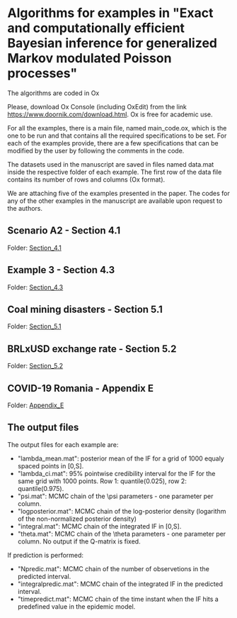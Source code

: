 # Algorithms for examples in "Exact and computationally efficient Bayesian inference for generalized Markov modulated Poisson processes"

The algorithms are coded in Ox

Please, download Ox Console (including OxEdit) from the link https://www.doornik.com/download.html.
Ox is free for academic use.

For all the examples, there is a main file, named main_code.ox, which is the one to be run and that contains all the required specifications to be set. For each of the examples provide, there are a few specifications that can be modified by the user by following the comments in the code.

The datasets used in the manuscript are saved in files named data.mat inside the respective folder of each example.
The first row of the data file contains its number of rows and columns (Ox format).

We are attaching five of the examples presented in the paper. The codes for any of the other examples in the manuscript are available upon request to the authors.


## Scenario A2 - Section 4.1

Folder: [Section_4.1](https://github.com/liviadutra/bayesian-inference-for-gmmpp/tree/main/Section_4.1)


## Example 3 - Section 4.3

Folder: [Section_4.3](https://github.com/liviadutra/bayesian-inference-for-gmmpp/tree/main/Section_4.3)


## Coal mining disasters - Section 5.1

Folder: [Section_5.1](https://github.com/liviadutra/bayesian-inference-for-gmmpp/tree/main/Section_5.1)


## BRLxUSD exchange rate - Section 5.2

Folder: [Section_5.2](https://github.com/liviadutra/bayesian-inference-for-gmmpp/tree/main/Section_5.2)


## COVID-19 Romania - Appendix E

Folder: [Appendix_E](https://github.com/liviadutra/bayesian-inference-for-gmmpp/tree/main/Appendix_E)


## The output files

The output files for each example are:

- "lambda_mean.mat": posterior mean of the IF for a grid of 1000 equaly spaced points in \[0,S\].
- "lambda_ci.mat": 95% pointwise credibility interval for the IF for the same grid with 1000 points. Row 1: quantile(0.025), row 2: quantile(0.975).
- "psi.mat": MCMC chain of the \psi parameters - one parameter per column.
- "logposterior.mat": MCMC chain of the log-posterior density (logarithm of the non-normalized posterior density)
- "integral.mat": MCMC chain of the integrated IF in \[0,S\].
- "theta.mat": MCMC chain of the \theta parameters - one parameter per column. No output if the Q-matrix is fixed.

If prediction is performed:

- "Npredic.mat": MCMC chain of the number of observetions in the predicted interval.
- "integralpredic.mat": MCMC chain of the integrated IF in the predicted interval.
- "timepredict.mat": MCMC chain of the time instant when the IF hits a predefined value in the epidemic model.
